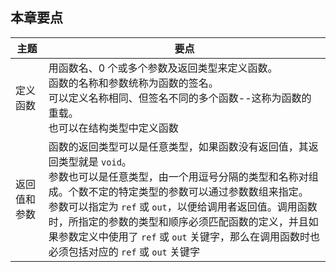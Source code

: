 ## 本章要点

| 主题 | 要点 |
|-|-|
| 定义函数 | 用函数名、0 个或多个参数及返回类型来定义函数。<br>函数的名称和参数统称为函数的签名。<br>可以定义名称相同、但签名不同的多个函数--这称为函数的重载。<br>也可以在结构类型中定义函数 |
| 返回值和参数 | 函数的返回类型可以是任意类型，如果函数没有返回值，其返回类型就是 `void`。<br>参数也可以是任意类型，由一个用逗号分隔的类型和名称对组成。个数不定的特定类型的参数可以通过参数数组来指定。<br>参数可以指定为 `ref` 或 `out`，以便给调用者返回值。调用函数时，所指定的参数的类型和顺序必须匹配函数的定义，并且如果参数定义中使用了 `ref` 或 `out` 关键字，那么在调用函数时也必须包括对应的 `ref` 或 `out` 关键字 |